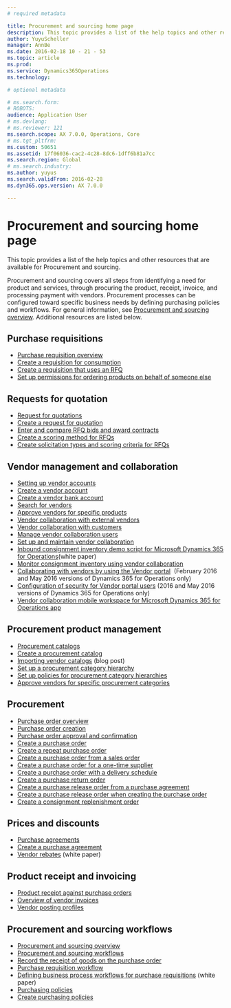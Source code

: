 ```yaml
---
# required metadata

title: Procurement and sourcing home page
description: This topic provides a list of the help topics and other resources that are available for Procurement and sourcing.
author: YuyuScheller
manager: AnnBe
ms.date: 2016-02-18 10 - 21 - 53
ms.topic: article
ms.prod: 
ms.service: Dynamics365Operations
ms.technology: 

# optional metadata

# ms.search.form: 
# ROBOTS: 
audience: Application User
# ms.devlang: 
# ms.reviewer: 121
ms.search.scope: AX 7.0.0, Operations, Core
# ms.tgt_pltfrm: 
ms.custom: 50651
ms.assetid: 17f06036-cac2-4c28-8dc6-1dff6b81a7cc
ms.search.region: Global
# ms.search.industry: 
ms.author: yuyus
ms.search.validFrom: 2016-02-28
ms.dyn365.ops.version: AX 7.0.0

---
```


# Procurement and sourcing home page

This topic provides a list of the help topics and other resources that are available for Procurement and sourcing.

Procurement and sourcing covers all steps from identifying a need for product and services, through procuring the product, receipt, invoice, and processing payment with vendors. Procurement processes can be configured toward specific business needs by defining purchasing policies and workflows. For general information, see [Procurement and sourcing overview](procurement-sourcing-overview.md). Additional resources are listed below.

## Purchase requisitions
-   [Purchase requisition overview](purchase-requisitions-overview.md)
-   [Create a requisition for consumption](http://ax.help.dynamics.com/en/wiki/create-a-requisition-for-consumption/)
-   [Create a requisition that uses an RFQ](http://ax.help.dynamics.com/en/wiki/create-a-requisition-that-uses-an-rfq/)
-   [Set up permissions for ordering products on behalf of someone else](http://ax.help.dynamics.com/en/wiki/set-up-permissions-for-ordering-products-on-behalf-of-someone-else/)

## Requests for quotation
-   [Request for quotations](request-quotations.md)
-   [Create a request for quotation](http://ax.help.dynamics.com/en/wiki/create-a-request-for-quotation/)
-   [Enter and compare RFQ bids and award contracts](http://ax.help.dynamics.com/en/wiki/enter-and-compare-rfq-bids-and-award-contracts/)
-   [Create a scoring method for RFQs](http://ax.help.dynamics.com/en/wiki/create-a-scoring-method-for-rfqs/)
-   [Create solicitation types and scoring criteria for RFQs](http://ax.help.dynamics.com/en/wiki/create-solicitation-types-and-scoring-criteria-for-rfqs/)

## Vendor management and collaboration
-   [Setting up vendor accounts](set-up-vendor-accounts.md)
-   [Create a vendor account](http://ax.help.dynamics.com/en/wiki/create-a-vendor-account/)
-   [Create a vendor bank account](http://ax.help.dynamics.com/en/wiki/create-a-vendor-bank-account/)
-   [Search for vendors](http://ax.help.dynamics.com/en/wiki/search-for-vendors/)
-   [Approve vendors for specific products](http://ax.help.dynamics.com/en/wiki/approve-vendors-for-specific-products/)
-   [Vendor collaboration with external vendors](vendor-collaboration-work-external-vendors.md)
-   [Vendor collaboration with customers](vendor-collaboration-work-customers-dynamics-365-operations.md)
-   [Manage vendor collaboration users](manage-vendor-collaboration-users.md)
-   [Set up and maintain vendor collaboration](set-up-maintain-vendor-collaboration.md)
-   [Inbound consignment inventory demo script for Microsoft Dynamics 365 for Operations](https://mbs.microsoft.com/customersource/northamerica/AX/learning/documentation/white-papers/InboundConsignmentInventoryDemoScriptDynamics365Operations)(white paper)
-   [Monitor consignment inventory using vendor collaboration](http://ax.help.dynamics.com/en/wiki/monitor-consignment-inventory-using-vendor-collaboration/)
-   [Collaborating with vendors by using the Vendor portal](collaborate-vendors-vendor-portal.md)  (February 2016 and May 2016 versions of Dynamics 365 for Operations only)
-   [Configuration of security for Vendor portal users](configure-security-vendor-portal-users.md) (2016 and May 2016 versions of Dynamics 365 for Operations only)
-   [Vendor collaboration mobile workspace for Microsoft Dynamics 365 for Operations app](vendor-collaboration-mobile-workspace.md)

## Procurement product management
-   [Procurement catalogs](procurement-catalogs.md)
-   [Create a procurement catalog](http://ax.help.dynamics.com/en/wiki/create-a-procurement-catalog/)
-   [Importing vendor catalogs](https://blogs.msdn.microsoft.com/dynamicsaxscm/2016/05/25/vendor-catalogs-in-dynamics-ax/) (blog post)
-   [Set up a procurement category hierarchy](http://ax.help.dynamics.com/en/wiki/set-up-a-procurement-category-hierarchy/)
-   [Set up policies for procurement category hierarchies](http://ax.help.dynamics.com/en/wiki/set-up-policies-for-procurement-category-hierarchies/)
-   [Approve vendors for specific procurement categories](http://ax.help.dynamics.com/en/wiki/approve-vendors-for-specific-procurement-categories/)

## Procurement
-   [Purchase order overview](purchase-order-overview.md)
-   [Purchase order creation](purchase-order-creation.md)
-   [Purchase order approval and confirmation](purchase-order-approval-confirmation.md)
-   [Create a purchase order](http://ax.help.dynamics.com/en/wiki/create-a-purchase-order/)
-   [Create a repeat purchase order](http://ax.help.dynamics.com/en/wiki/create-a-repeat-purchase-order/)
-   [Create a purchase order from a sales order](http://ax.help.dynamics.com/en/wiki/create-a-purchase-order-from-a-sales-order/)
-   [Create a purchase order for a one-time supplier](http://ax.help.dynamics.com/en/wiki/create-a-purchase-order-for-a-one-time-supplier/)
-   [Create a purchase order with a delivery schedule](http://ax.help.dynamics.com/en/wiki/create-a-purchase-order-with-a-delivery-schedule/)
-   [Create a purchase return order](http://ax.help.dynamics.com/en/wiki/create-a-purchase-return-order/)
-   [Create a purchase release order from a purchase agreement](http://ax.help.dynamics.com/en/wiki/create-a-purchase-release-order-from-a-purchase-agreement/)
-   [Create a purchase release order when creating the purchase order](http://ax.help.dynamics.com/en/wiki/create-a-purchase-release-order-when-creating-the-purchase-order/)
-   [Create a consignment replenishment order](http://ax.help.dynamics.com/en/wiki/create-a-consignment-replenishment-order/)

## Prices and discounts
-   [Purchase agreements](purchase-agreements.md)
-   [Create a purchase agreement](http://ax.help.dynamics.com/en/wiki/create-a-purchase-agreement/)
-   [Vendor rebates](https://mbs.microsoft.com/customersource/northamerica/AX/learning/documentation/white-papers/Vendor_rebates) (white paper)

## Product receipt and invoicing
-   [Product receipt against purchase orders](product-receipt-against-purchase-orders.md)
-   [Overview of vendor invoices](vendor-invoices-overview.md)
-   [Vendor posting profiles](vendor-posting-profiles.md)

## Procurement and sourcing workflows
-   [Procurement and sourcing overview](procurement-sourcing-overview.md)
-   [Procurement and sourcing workflows](procurement-sourcing-workflows.md)
-   [Record the receipt of goods on the purchase order](http://ax.help.dynamics.com/en/wiki/record-receipt-of-goods-on-a-purchase-order/)
-   [Purchase requisition workflow](purchase-requisitions-workflow.md)
-   [Defining business process workflows for purchase requisitions](https://mbs.microsoft.com/customersource/Global/AX/learning/documentation/white-papers/Defining_business_process_workflows_for_purchase_requisitions) (white paper)
-   [Purchasing policies](purchase-policies.md)
-   [Create purchasing policies](http://ax.help.dynamics.com/en/wiki/create-purchasing-policies/)




